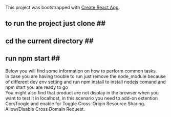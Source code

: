 This project was bootstrapped with [Create React App](https://github.com/facebookincubator/create-react-app).
## to run the project just clone ## <br>
## cd the current directory ##<br>
## run npm start ##<br>

Below you will find some information on how to perform common tasks.<br>
In case you are having trouble to run just  remove the node_module because of different dev env setting and run npm install to install nodejs comand  and npm start you are ready to go <br>
You might also find that product are not display in the browser when  you want to test it in localhost, in this scenario you need to add-on extention CorsToogle and enable for Toggle Cross-Origin Resource Sharing. Allow/Disable Cross Domain Request.


